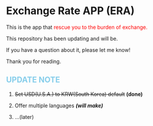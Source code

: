 # Exchange Rate APP (ERA)

This is the app that <span style="color:red;">rescue you to the burden of exchange.</span>

This repository has been updating and will be.

If you have a question about it, please let me know!

Thank you for reading.

## <span style="color: skyblue;">UPDATE NOTE</span>

1. ~~Set USD(U.S.A.) to KRW(South Korea) default~~ **(done)**

2. Offer multiple languages ***(will make)***

3. ...(later)